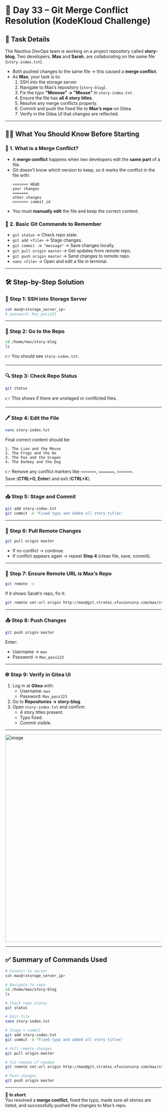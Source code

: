 # 🚀 Day 33 – Git Merge Conflict Resolution (KodeKloud Challenge)

## 📌 Task Details  
The Nautilus DevOps team is working on a project repository called **story-blog**. Two developers, **Max** and **Sarah**, are collaborating on the same file (`story-index.txt`).  

- Both pushed changes to the same file → this caused a **merge conflict**.  
- As **Max**, your task is to:  
  1. SSH into the storage server.  
  2. Navigate to Max’s repository (`story-blog`).  
  3. Fix the typo **"Mooose" → "Mouse"** in `story-index.txt` .  
  4. Ensure the file has **all 4 story titles**.  
  5. Resolve any merge conflicts properly.  
  6. Commit and push the fixed file to **Max’s repo** on Gitea.  
  7. Verify in the Gitea UI that changes are reflected.  

---

## 🧑‍🏫 What You Should Know Before Starting  

### 🔹 1. What is a Merge Conflict?  
- A **merge conflict** happens when two developers edit the **same part** of a file.  
- Git doesn’t know which version to keep, so it marks the conflict in the file with:  
  ```
  <<<<<<< HEAD
  your changes
  =======
  other changes
  >>>>>>> commit_id
  ```
- You must **manually edit** the file and keep the correct content.  

### 🔹 2. Basic Git Commands to Remember  
- `git status` → Check repo state.  
- `git add <file>` → Stage changes.  
- `git commit -m "message"` → Save changes locally.  
- `git pull origin master` → Get updates from remote repo.  
- `git push origin master` → Send changes to remote repo.  
- `nano <file>` → Open and edit a file in terminal.  

---

## 🛠️ Step-by-Step Solution  

### 🔑 Step 1: SSH into Storage Server  
```bash
ssh max@<storage_server_ip>
# password: Max_pass123
```

---

### 📂 Step 2: Go to the Repo  
```bash
cd /home/max/story-blog
ls
```
👉 You should see `story-index.txt`.

---

### 🔍 Step 3: Check Repo Status  
```bash
git status
```
👉 This shows if there are unstaged or conflicted files.

---

### 🖊️ Step 4: Edit the File  
```bash
nano story-index.txt
```

Final correct content should be:
```
1. The Lion and the Mouse
2. The Frogs and the Ox
3. The Fox and the Grapes
4. The Donkey and the Dog
```

👉 Remove any conflict markers like `<<<<<<<`, `=======`, `>>>>>>>`.  
Save (**CTRL+O, Enter**) and exit (**CTRL+X**).

---

### 📥 Step 5: Stage and Commit  
```bash
git add story-index.txt
git commit -m "Fixed typo and added all story titles"
```

---

### 🔄 Step 6: Pull Remote Changes  
```bash
git pull origin master
```

- If no conflict → continue.  
- If conflict appears again → repeat **Step 4** (clean file, save, commit).  

---

### 🚀 Step 7: Ensure Remote URL is Max’s Repo  
```bash
git remote -v
```

If it shows Sarah’s repo, fix it:
```bash
git remote set-url origin http://max@git.stratos.xfusioncorp.com/max/story-blog.git
```

---

### 📤 Step 8: Push Changes  
```bash
git push origin master
```

Enter:  
- Username → `max`  
- Password → `Max_pass123`  

---

### 🌐 Step 9: Verify in Gitea UI  
1. Log in at **Gitea** with:  
   - Username: `max`  
   - Password: `Max_pass123`  
2. Go to **Repositories → story-blog**.  
3. Open `story-index.txt` and confirm:  
   - 4 story titles present.  
   - Typo fixed.  
   - Commit visible.  

---
<img width="1280" height="666" alt="image" src="https://github.com/user-attachments/assets/0ac2db02-15bb-46f9-9e46-462f4b188399" />

---

## ✅ Summary of Commands Used  

```bash
# Connect to server
ssh max@<storage_server_ip>

# Navigate to repo
cd /home/max/story-blog
ls

# Check repo status
git status

# Edit file
nano story-index.txt

# Stage + commit
git add story-index.txt
git commit -m "Fixed typo and added all story titles"

# Pull remote changes
git pull origin master

# Fix remote if needed
git remote set-url origin http://max@git.stratos.xfusioncorp.com/max/story-blog.git

# Push changes
git push origin master
```

---

🎯 **In short**:  
You resolved a **merge conflict**, fixed the typo, made sure all stories are listed, and successfully pushed the changes to Max’s repo.  
